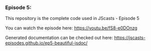 ### Episode 5:

This repository is the complete code used in JScasts - Episode 5

You can watch the episode here: https://youtu.be/fS8-e0DOnzg

Generated documentation can be checked out here: https://jscasts-episodes.github.io/ep5-beautiful-jsdoc/